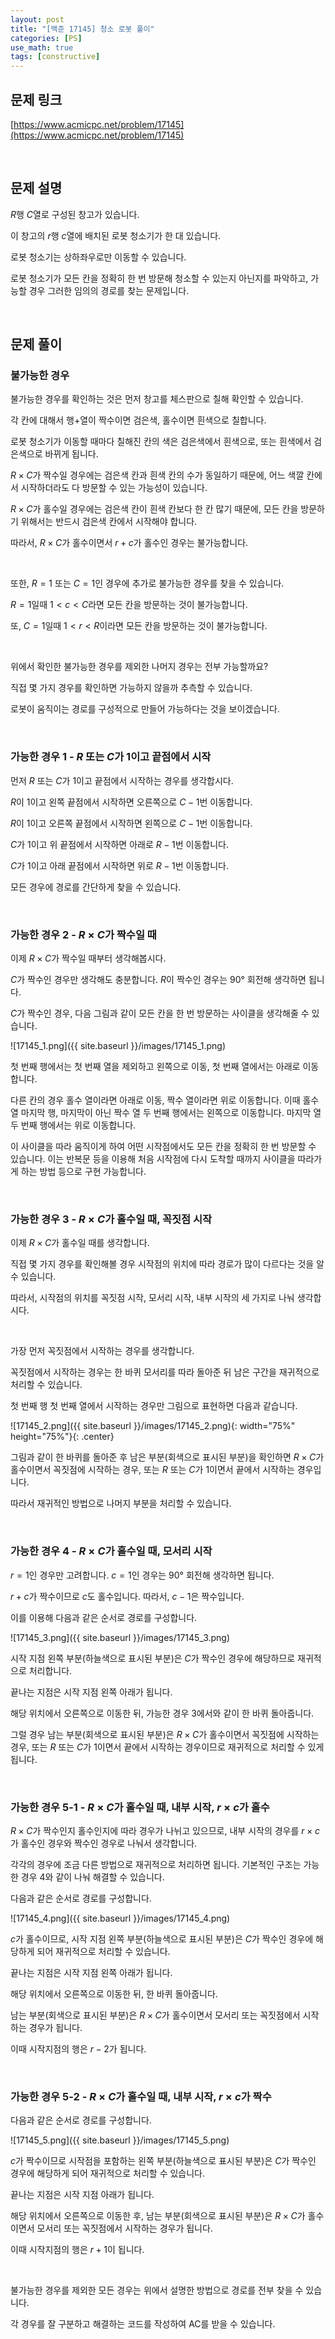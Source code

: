 ```yaml
---
layout: post
title: "[백준 17145] 청소 로봇 풀이"
categories: [PS]
use_math: true
tags: [constructive]
---
```


## 문제 링크

[https://www.acmicpc.net/problem/17145](https://www.acmicpc.net/problem/17145)

&nbsp;

## 문제 설명

$R$행 $C$열로 구성된 창고가 있습니다.

이 창고의 $r$행 $c$열에 배치된 로봇 청소기가 한 대 있습니다.

로봇 청소기는 상하좌우로만 이동할 수 있습니다.

로봇 청소기가 모든 칸을 정확히 한 번 방문해 청소할 수 있는지 아닌지를 파악하고, 가능할 경우 그러한 임의의 경로를 찾는 문제입니다.

&nbsp;

## 문제 풀이

### 불가능한 경우

불가능한 경우를 확인하는 것은 먼저 창고를 체스판으로 칠해 확인할 수 있습니다.

각 칸에 대해서 행+열이 짝수이면 검은색, 홀수이면 흰색으로 칠합니다.

로봇 청소기가 이동할 때마다 칠해진 칸의 색은 검은색에서 흰색으로, 또는 흰색에서 검은색으로 바뀌게 됩니다.

$R\times C$가 짝수일 경우에는 검은색 칸과 흰색 칸의 수가 동일하기 때문에, 어느 색깔 칸에서 시작하더라도 다 방문할 수 있는 가능성이 있습니다.

$R\times C$가 홀수일 경우에는 검은색 칸이 흰색 칸보다 한 칸 많기 때문에, 모든 칸을 방문하기 위해서는 반드시 검은색 칸에서 시작해야 합니다.

따라서, $R\times C$가 홀수이면서 $r+c$가 홀수인 경우는 불가능합니다.

&nbsp;

또한, $R=1$ 또는 $C=1$인 경우에 추가로 불가능한 경우를 찾을 수 있습니다.

$R=1$일때 $1 < c < C$라면 모든 칸을 방문하는 것이 불가능합니다.

또, $C=1$일때 $1 < r < R$이라면 모든 칸을 방문하는 것이 불가능합니다.

&nbsp;

위에서 확인한 불가능한 경우를 제외한 나머지 경우는 전부 가능할까요?

직접 몇 가지 경우를 확인하면 가능하지 않을까 추측할 수 있습니다.

로봇이 움직이는 경로를 구성적으로 만들어 가능하다는 것을 보이겠습니다.

&nbsp;

### 가능한 경우 1 - $R$ 또는 $C$가 1이고 끝점에서 시작

먼저 $R$ 또는 $C$가 1이고 끝점에서 시작하는 경우를 생각합시다.

$R$이 1이고 왼쪽 끝점에서 시작하면 오른쪽으로 $C-1$번 이동합니다.

$R$이 1이고 오른쪽 끝점에서 시작하면 왼쪽으로 $C-1$번 이동합니다.

$C$가 1이고 위 끝점에서 시작하면 아래로 $R-1$번 이동합니다.

$C$가 1이고 아래 끝점에서 시작하면 위로 $R-1$번 이동합니다.

모든 경우에 경로를 간단하게 찾을 수 있습니다.

&nbsp;

### 가능한 경우 2 - $R\times C$가 짝수일 때

이제 $R \times C$가 짝수일 때부터 생각해봅시다.

$C$가 짝수인 경우만 생각해도 충분합니다. $R$이 짝수인 경우는 90° 회전해 생각하면 됩니다.

$C$가 짝수인 경우, 다음 그림과 같이 모든 칸을 한 번 방문하는 사이클을 생각해줄 수 있습니다.

![17145_1.png]({{ site.baseurl }}/images/17145_1.png)

첫 번째 행에서는 첫 번째 열을 제외하고 왼쪽으로 이동, 첫 번째 열에서는 아래로 이동합니다.

다른 칸의 경우 홀수 열이라면 아래로 이동, 짝수 열이라면 위로 이동합니다. 이때 홀수 열 마지막 행, 마지막이 아닌 짝수 열 두 번째 행에서는 왼쪽으로 이동합니다. 마지막 열 두 번째 행에서는 위로 이동합니다.

이 사이클을 따라 움직이게 하여 어떤 시작점에서도 모든 칸을 정확히 한 번 방문할 수 있습니다. 이는 반복문 등을 이용해 처음 시작점에 다시 도착할 때까지 사이클을 따라가게 하는 방법 등으로 구현 가능합니다.

&nbsp;

### 가능한 경우 3 - $R\times C$가 홀수일 때, 꼭짓점 시작

이제 $R\times C$가 홀수일 때를 생각합니다.

직접 몇 가지 경우를 확인해볼 경우 시작점의 위치에 따라 경로가 많이 다르다는 것을 알 수 있습니다.

따라서, 시작점의 위치를 꼭짓점 시작, 모서리 시작, 내부 시작의 세 가지로 나눠 생각합시다.

&nbsp;

가장 먼저 꼭짓점에서 시작하는 경우를 생각합니다.

꼭짓점에서 시작하는 경우는 한 바퀴 모서리를 따라 돌아준 뒤 남은 구간을 재귀적으로 처리할 수 있습니다.

첫 번째 행 첫 번째 열에서 시작하는 경우만 그림으로 표현하면 다음과 같습니다.

![17145_2.png]({{ site.baseurl }}/images/17145_2.png){: width="75%" height="75%"}{: .center}

그림과 같이 한 바퀴를 돌아준 후 남은 부분(회색으로 표시된 부분)을 확인하면 $R\times C$가 홀수이면서 꼭짓점에 시작하는 경우, 또는 $R$ 또는 $C$가 1이면서 끝에서 시작하는 경우입니다.

따라서 재귀적인 방법으로 나머지 부분을 처리할 수 있습니다.

&nbsp;

### 가능한 경우 4 - $R\times C$가 홀수일 때, 모서리 시작

$r=1$인 경우만 고려합니다. $c=1$인 경우는 90° 회전해 생각하면 됩니다.

$r+c$가 짝수이므로 $c$도 홀수입니다. 따라서, $c-1$은 짝수입니다.

이를 이용해 다음과 같은 순서로 경로를 구성합니다.

![17145_3.png]({{ site.baseurl }}/images/17145_3.png)

시작 지점 왼쪽 부분(하늘색으로 표시된 부분)은 $C$가 짝수인 경우에 해당하므로 재귀적으로 처리합니다.

끝나는 지점은 시작 지점 왼쪽 아래가 됩니다.

해당 위치에서 오른쪽으로 이동한 뒤, 가능한 경우 3에서와 같이 한 바퀴 돌아줍니다.

그럴 경우 남는 부분(회색으로 표시된 부분)은 $R\times C$가 홀수이면서 꼭짓점에 시작하는 경우, 또는 $R$ 또는 $C$가 1이면서 끝에서 시작하는 경우이므로 재귀적으로 처리할 수 있게 됩니다.

&nbsp;

### 가능한 경우 5-1 - $R\times C$가 홀수일 때, 내부 시작, $r\times c$가 홀수

$R\times C$가 짝수인지 홀수인지에 따라 경우가 나뉘고 있으므로, 내부 시작의 경우를 $r\times c$가 홀수인 경우와 짝수인 경우로 나눠서 생각합니다.

각각의 경우에 조금 다른 방법으로 재귀적으로 처리하면 됩니다. 기본적인 구조는 가능한 경우 4와 같이 나눠 해결할 수 있습니다.

다음과 같은 순서로 경로를 구성합니다.

![17145_4.png]({{ site.baseurl }}/images/17145_4.png)

$c$가 홀수이므로, 시작 지점 왼쪽 부분(하늘색으로 표시된 부분)은 $C$가 짝수인 경우에 해당하게 되어 재귀적으로 처리할 수 있습니다.

끝나는 지점은 시작 지점 왼쪽 아래가 됩니다.

해당 위치에서 오른쪽으로 이동한 뒤, 한 바퀴 돌아줍니다.

남는 부분(회색으로 표시된 부분)은 $R\times C$가 홀수이면서 모서리 또는 꼭짓점에서 시작하는 경우가 됩니다.

이때 시작지점의 행은 $r-2$가 됩니다.

&nbsp;

### 가능한 경우 5-2 - $R\times C$가 홀수일 때, 내부 시작, $r\times c$가 짝수

다음과 같은 순서로 경로를 구성합니다.

![17145_5.png]({{ site.baseurl }}/images/17145_5.png)

$c$가 짝수이므로 시작점을 포함하는 왼쪽 부분(하늘색으로 표시된 부분)은 $C$가 짝수인 경우에 해당하게 되어 재귀적으로 처리할 수 있습니다.

끝나는 지점은 시작 지점 아래가 됩니다.

해당 위치에서 오른쪽으로 이동한 후, 남는 부분(회색으로 표시된 부분)은 $R\times C$가 홀수이면서 모서리 또는 꼭짓점에서 시작하는 경우가 됩니다.

이때 시작지점의 행은 $r+1$이 됩니다.

&nbsp;

불가능한 경우를 제외한 모든 경우는 위에서 설명한 방법으로 경로를 전부 찾을 수 있습니다.

각 경우를 잘 구분하고 해결하는 코드를 작성하여 AC를 받을 수 있습니다.
